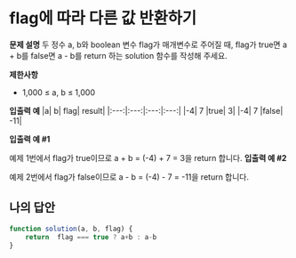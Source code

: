 # flag에 따라 다른 값 반환하기
**문제 설명**
두 정수 a, b와 boolean 변수 flag가 매개변수로 주어질 때, flag가 true면 a + b를 false면 a - b를 return 하는 solution 함수를 작성해 주세요.

**제한사항**
- 1,000 ≤ a, b ≤ 1,000

**입출력 예**
|a|	b|	flag|	result|
|:---:|:---:|:---:|:---:|
|-4|	7	|true|	3|
|-4|	7	|false|	-11|

**입출력 예 #1**

예제 1번에서 flag가 true이므로 a + b = (-4) + 7 = 3을 return 합니다.
**입출력 예 #2**

예제 2번에서 flag가 false이므로 a - b = (-4) - 7 = -11을 return 합니다.

## 나의 답안
```js
function solution(a, b, flag) {
    return  flag === true ? a+b : a-b
}
```